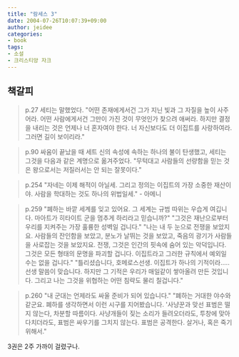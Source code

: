 ```yaml
---
title: "람세스 3"
date: 2004-07-26T10:07:39+09:00
author: jeidee
categories:
- book
tags:
- 소설
- 크리스티앙 자크
---
```


## 책갈피

>p.27
세티는 말했었다. "어떤 존재에게서건 그가 지닌 빛과 그 자질을 높이 사주어라. 어떤 사람에게서건 그만이 가진 것이 무엇인가 찾으려 애써라. 하지만 결정을 내리는 것은 언제나 너 혼자여야 한다. 너 자신보다도 더 이집트를 사랑하여라. 그러면 길이 보이리라."

>p.90
싸움이 끝났을 때 세트 신의 속성에 속하는 하나의 불이 탄생했고, 세티는 그것을 다음과 같은 계명으로 옮겨주었다. "무턱대고 사람들의 선량함을 믿는 것은 왕으로서는 저질러서는 안 되는 잘못이다."

>p.254
"자네는 이제 해적이 아닐세. 그리고 정의는 이집트의 가장 소중한 재산이야. 사람을 학대하는 것도 하나의 위법일세." - 아메니

>p.259
"폐하는 바깥 세계를 잊고 있어요. 그 세계는 규범 따위는 우습게 여깁니다. 마아트가 히타이트 군을 멈추게 하리라고 믿습니까?"
"그것은 재난으로부터 우리를 지켜주는 가장 훌륭한 성벽일 겁니다."
"나는 내 두 눈으로 전쟁을 보았지요. 사람들의 잔인함을 보았고, 분노가 날뛰는 것을 보았고, 죽음의 광기가 사람들을 사로잡는 것을 보았지요. 전쟁, 그것은 인간의 핏속에 숨어 있는 악덕입니다. 그것은 모든 형태의 문명을 파괴할 겁니다. 이집트라고 그러한 규칙에서 예외일 수는 없을 겁니다."
"틀리셨습니다, 호메로스선생. 이집트가 하나의 기적이라..... 선생 말씀이 맞습니다. 하지만 그 기적은 우리가 매일같이 쌓아올려 만든 것입니다. 그리고 나는 그것을 위협하는 어떤 침략도 물리 칠겁니다."

>p.260
"내 군대는 언제라도 싸울 준비가 되어 있습니다."
"폐하는 거대한 야수와 같군요. 폐하를 생각하면서 이런 시구를 지어봤습니다. '사냥꾼과 맞선 표범은 떨지 않는다, 차분할 따름이다. 사냥개들이 짖는 소리가 들려오더라도, 투창에 맞아 다치더라도, 표범은 싸우기를 그치지 않는다. 표범은 공격한다. 살거나, 혹은 죽기 위해서."

3권은 2주 가까이 걸렸구나.